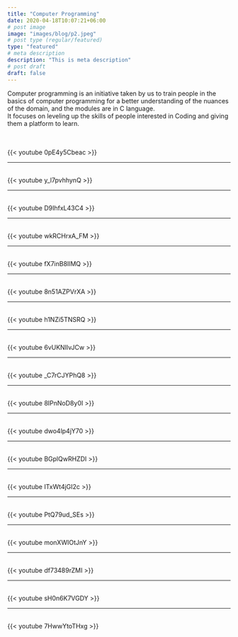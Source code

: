 ```yaml
---
title: "Computer Programming"
date: 2020-04-18T10:07:21+06:00
# post image
image: "images/blog/p2.jpeg"
# post type (regular/featured)
type: "featured"
# meta description
description: "This is meta description"
# post draft
draft: false
---
```


Computer programming is an initiative taken by us to train people in the basics of computer programming for a better understanding of the nuances of the domain, and the modules are in C language.<br> It focuses on leveling up the skills of people interested in Coding and giving them a platform to learn.





<br>
<br>
{{< youtube 0pE4y5Cbeac >}}
<br>
<hr>
<br>
{{< youtube y_l7pvhhynQ >}}
<br>
<hr>
<br>
{{< youtube D9IhfxL43C4 >}}
<br>
<hr>
<br>
{{< youtube wkRCHrxA_FM >}}
<br>
<hr>
<br>
{{< youtube fX7inB8IlMQ >}}
<br>
<hr>
<br>
{{< youtube 8n51AZPVrXA >}}
<br>
<hr>
<br>
{{< youtube h1NZi5TNSRQ >}}
<br>
<hr>
<br>
{{< youtube 6vUKNIlvJCw >}}
<br>
<hr>
<br>
{{< youtube _C7rCJYPhQ8 >}}
<br>
<hr>
<br>
{{< youtube 8IPnNoD8y0I >}}
<br>
<hr>
<br>
{{< youtube dwo4lp4jY70 >}}
<br>
<hr>
<br>
{{< youtube BGplQwRHZDI >}}
<br>
<hr>
<br>
{{< youtube ITxWt4jGI2c >}}
<br>
<hr>
<br>
{{< youtube PtQ79ud_SEs >}}
<br>
<hr>
<br>
{{< youtube monXWIOtJnY >}}
<br>
<hr>
<br>
{{< youtube df73489rZMI >}}
<br>
<hr>
<br>
{{< youtube sH0n6K7VGDY >}}
<br>
<hr>
<br>
{{< youtube 7HwwYtoTHxg >}}
<br>
<br>
